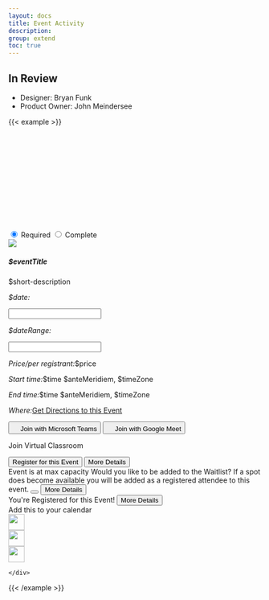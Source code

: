 ```yaml
---
layout: docs
title: Event Activity
description:
group: extend
toc: true
---
```

## In Review

- Designer: Bryan Funk
- Product Owner: John Meindersee
<!-- markdownlint-disable -->
{{< example >}}
<div class="tovAx__componentQuery__container d-flex flex-column h-100 w-100 gap-4">
<div class="w-100 p-0 rounded" style="background-image: url('/docs/5.2/assets/img/placeholder_component.svg');  width: 100%; height:96px;  background-position: 50% 44%; background-size: fill; background-attachment: fixed;"></div>
<div class="d-flex flex-row w-100 gap-4">
<div class="dragTovAxSideNavWrapper rounded mh-100" style="background-image: url('/docs/5.2/assets/img/placeholder_component.svg'); background-attachment: fixed; width: 220px;">
<div class="dragTovAxSideNav rounded h-100 mw-100" style=""></div>
</div>
<div class="d-flex flex-sm-row-reverse flex-lg-row flex-wrap align-items-top gap-4">
<div class="w-100 p-0 rounded" style="background-image: url('/docs/5.2/assets/img/placeholder_component.svg'); max-width: 240px; min-width: 100%; height:96px;  background-position: 50% 44%; background-size: fill; background-attachment: fixed;"></div>
  <div class="col-12 col-md-8 flex-fill position-relative">
    <div class="position-absolute top-0 translate-middle btn-group gap-2 w-auto" role="group"
      aria-label="Horizontal radio toggle button group justify-content-end"
      style="z-index:10; left: auto; right: -100px;">
      <input type="radio" class="btn-check" name="vbtn-radio1" id="vbtn-radio1" autocomplete="off" checked>
      <label class="btn d-inline-flex align-items-center bg-danger rounded-pill text-light border-0"
        for="vbtn-radio1"><i class="fa fa-circle-xmark me-2"></i>Required</label>
      <input type="radio" class="btn-check" name="vbtn-radio2" id="vbtn-radio2" autocomplete="off">
      <label class="btn d-inline-flex align-items-center bg-success rounded-pill text-light border-0"
        for="vbtn-radio2"><i class="fa fa-circle-check me-2"></i>Complete</label>
    </div>
    <div class="tov-lessonActivity-event border rounded shadow-sm overflow-hidden">
      <div class="card border-0">
        <div class="row g-0">
          <div class="tov-lessonActivity-event_coverImgage col-3 border border-0 position-relative">
            <img src="/docs/5.2/assets/img/placeholder.svg"
              class="border-0 object-fit-cover img-fluid border-0" style="background-position: center center;">
          </div>
          <div class=" col-12 col-lg-9 flex-fill p-0">
            <div class="card-body p-0">
              <div class="p-4 text-start">
                <h5 class="card-title" contenteditable="true">$eventTitle<div class="isEditable"></div>
                </h5>
                <p class="position-relative mb-0" contenteditable="true">$short-description<span
                    class="isEditable"></span></p>
              </div>
              <div class="hstack flex-wrap gap-1 p-3 w-100 border-top">
                <div class="d-flex flex-wrap" x-data="{ value: ['11/09/2022'],
                              init() {
                                  let picker = flatpickr(this.$refs.picker, {
                                      dateFormat: 'm/d/Y',
                                      defaultDate: this.value,
                                      onChange: (date, dateString) => {
                                          this.value = dateString.split(' to ')  } })
                                  this.$watch('value', () => picker.setDate(this.value)) }, }">
                  <p class="ps-2 py-2 my-0"><i class="fa fa-calendar me-2"></i><em
                      class="fw-bold fst-normal me-1">$date:</em></p>
                  <input class="border-0 ps-0 w-auto" x-ref="picker" type="text">
                </div>
                <div class="d-flex flex-wrap w-100 justify-content-start" x-data="{ value: ['11/09/2022', ' 11/27/2022'],
                              init() {
                                  let picker = flatpickr(this.$refs.picker, {
                                       mode: 'range',
                                      dateFormat: 'm/d/Y',
                                      defaultDate: this.value,
                                      onChange: (date, dateString) => {
                                          this.value = dateString.split(' to ')  } })
                                  this.$watch('value', () => picker.setDate(this.value)) }, }">
                  <p class="ps-2 py-2 my-0 text-start"><i class="fa fa-calendar me-2"></i><em
                      class="fw-bold fst-normal me-1">$dateRange:</em></p>
                  <input class="border-0 ps-0 w-auto align-item-start" x-ref="picker" type="text">
                </div>
                <p
                  class="d-flex flex-wrap w-100 justify-content-start align-items-center ps-2 py-2 my-0 gap-0 text-start">
                  <i class="fa fa-circle-dollar me-2"></i><em class="fw-bold fst-normal me-1">Price/per
                    registrant:</em>$price</p>
                <p class="ps-2 py-2 my-0 text-start w-100"><i class="fa fa-clock me-2"></i><em
                    class="fw-bold fst-normal me-1 w-100">Start time:</em>$time $anteMeridiem, $timeZone</p>
                <p class="ps-2 py-2 my-0 text-start w-100"><i class="fa fa-alarm-clock me-2"></i><em
                    class="fw-bold fst-normal me-1">End time:</em>$time $anteMeridiem, $timeZone</p>
                <p class="ps-2 py-2 my-0 text-start"><i class="fa fa-map me-2"></i><em
                    class="fw-bold fst-normal me-1">Where:</em><a href="">Get Directions to this Event</a></p>
                <button type="button"
                  class="d-flex flex-wrap justify-content-start align-items-center gap-2 btn btn-link ps-2 py-2 w-100 text-start fw-semibold"><img
                    src="/docs/5.2/assets/img/tovuti/logos/teams.svg"
                    class="object-fit-cover img-fluid text-decoration-none" style="height: 16px;">Join with Microsoft
                  Teams</button>
                <button type="button"
                  class="d-flex flex-wrap justify-content-start align-items-center gap-2 btn btn-link ps-2 py-2 w-100 text-start fw-semibold"><img
                    src="/docs/5.2/assets/img/tovuti/logos/g-meet.svg"
                    class="object-fit-cover img-fluid text-decoration-none" style="height: 16px;">Join with Google
                  Meet</button>
                <p
                  class="d-flex flex-wrap justify-content-start align-items-center gap-2 btn btn-link ps-2 py-2 w-100 text-start text-decoration-none fw-semibold">
                  <i class="fa fa-circle-video"></i><span class="text-decoration-underline">Join Virtual
                    Classroom</span></p>
              </div>
              <div
                class="vstack bg-light flex-wrap gap-2 p-3 w-100 border-top align-items-bottom justify-content-start h-100">
                <button type="button"
                  class="btn btn-primary text-decoration-none d-flex flex-fill gap-2 justify-content-center align-items-center"><i
                    class="fa fa-right-to-bracket"></i>Register for this Event</button>
                <button type="button"
                  class="btn btn-brand-white border text-black text-decoration-none d-flex gap-2 justify-content-center align-items-center ps-2"><i
                    class="fa fa-arrow-right"></i>More Details</button>
              </div>
              <div
                class="vstack bg-light flex-wrap gap-2 p-3 w-100 border-top align-items-bottom justify-content-between h-100">
                <span
                  class="bg-danger bg-opacity-10 p-2 rounded text-danger text-decoration-none d-flex flex-fill gap-2 justify-content-center align-items-center"><i
                    class="fa fa-circle-xmark"></i>Event is at max capacity</span>
                <span class="text-start py-2">Would you like to be added to the Waitlist? If a spot does become available you
                  will be added as a registered attendee to this event.</span>
                <button type="button"
                  class=" border text-decoration-none d-flex gap-2 justify-content-center align-items-center ps-2" x-data="{ status: false, status2: false }" x-on:click="status = !status" :class="status ? 'btn bg-success border-success bg-opacity-100 text-white' : 'btn bg-warning border-warning bg-opacity-10'"><i
                    class="fa fa-circle-check text-white" :class="status ? '' : 'd-none'"></i><span class="text-start fs-6" x-text="status ? 'You are on the waiting list!': 'Join the Waiting List'"></span></button>
                <button type="button"
                  class="btn btn-brand-white border text-black text-decoration-none d-flex gap-2 justify-content-center align-items-center ps-2"><i
                    class="fa fa-arrow-right"></i>More Details</button>
              </div>
              <div
                class="vstack bg-success flex-wrap gap-3 p-3 w-100 border-top align-items-bottom justify-content-between h-100">
                <span
                  class="text-decoration-none d-flex gap-2 text-light justify-content-center align-items-center "><i
                    class="fa-solid fa-check"></i>You're Registered for this Event!</span>
                <button type="button"
                  class="btn btn-light text-black text-decoration-none d-flex gap-2 justify-content-center align-items-center"><i
                    class="fa fa-arrow-right"></i>More Details</button>
              </div>
              <div class="calContainer hstack flex-wrap gap-1 px-2 py-3 w-100 border-top justify-content-evenly text-center"><span
                  class="w-100 mb-2">Add this to your calendar</span>
                <div class="hstack flex-wrap w-100 gap-0 gap-md-3 justify-content-center text-center"><a
                    href="#" data-type="google"><img src="/docs/5.2/assets/img/tovuti/calendar/calendar_google.svg"
                      class="w-auto" style="height:32px;" data-type="google"></a>
                  <div class="vr"></div><a href="#" data-type="ics"><img
                      src="/docs/5.2/assets/img/tovuti/calendar/calendar_iCloud.svg" class="w-auto"
                      style="height:32px;"></a>
                  <div class="vr"></div><a href="#" data-type="yahoo"><img
                      src="/docs/5.2/assets/img/tovuti/calendar/calendar_yahoo.svg" class="w-auto"
                      style="height:32px;"></a>
                </div>
              </div>
            </div>
          </div>
        </div>
      </div>
    </div>
  </div>
  <div class="w-auto flex-grow-1">
    <div class="tovAx__lesson--nextLessonCard position-sticky d-flex flex-fill bg-light flex-column p-0 rounded shadow-sm">

    </div>
  </div>
</div>
<!-- END COMPONENT QUERY WRAPPER DIRECTLY AFTER THIS-->
</div>
<!-- END COMPONENT QUERY CONTAINER DIRECTLY AFTER THIS-->
</div>
{{< /example >}}

<!-- markdownlint-restore -->
